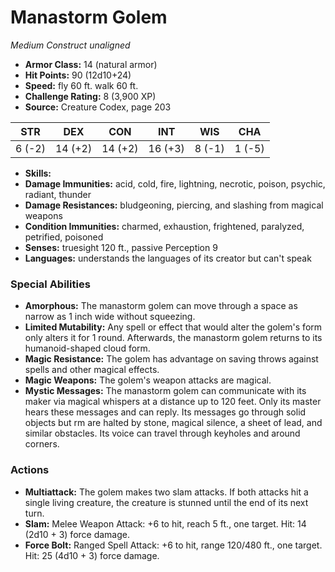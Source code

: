 # Manastorm Golem

*Medium* *Construct* *unaligned*

- **Armor Class:** 14 (natural armor)
- **Hit Points:** 90 (12d10+24)
- **Speed:** fly 60 ft. walk 60 ft.
- **Challenge Rating:** 8 (3,900 XP)
- **Source:** Creature Codex, page 203

| STR | DEX | CON | INT | WIS | CHA |
| --- | --- | --- | --- | --- | --- |
| 6 (-2) | 14 (+2) | 14 (+2) | 16 (+3) | 8 (-1) | 1 (-5) |

- **Skills:** 
- **Damage Immunities:** acid, cold, fire, lightning, necrotic, poison, psychic, radiant, thunder
- **Damage Resistances:** bludgeoning, piercing, and slashing from magical weapons
- **Condition Immunities:** charmed, exhaustion, frightened, paralyzed, petrified, poisoned
- **Senses:** truesight 120 ft., passive Perception 9
- **Languages:** understands the languages of its creator but can't speak

### Special Abilities

- **Amorphous:** The manastorm golem can move through a space as narrow as 1 inch wide without squeezing.
- **Limited Mutability:** Any spell or effect that would alter the golem's form only alters it for 1 round. Afterwards, the manastorm golem returns to its humanoid-shaped cloud form.
- **Magic Resistance:** The golem has advantage on saving throws against spells and other magical effects.
- **Magic Weapons:** The golem's weapon attacks are magical.
- **Mystic Messages:** The manastorm golem can communicate with its maker via magical whispers at a distance up to 120 feet. Only its master hears these messages and can reply. Its messages go through solid objects but rm are halted by stone, magical silence, a sheet of lead, and similar obstacles. Its voice can travel through keyholes and around corners.

### Actions

- **Multiattack:** The golem makes two slam attacks. If both attacks hit a single living creature, the creature is stunned until the end of its next turn.
- **Slam:** Melee Weapon Attack: +6 to hit, reach 5 ft., one target. Hit: 14 (2d10 + 3) force damage.
- **Force Bolt:** Ranged Spell Attack: +6 to hit, range 120/480 ft., one target. Hit: 25 (4d10 + 3) force damage.


